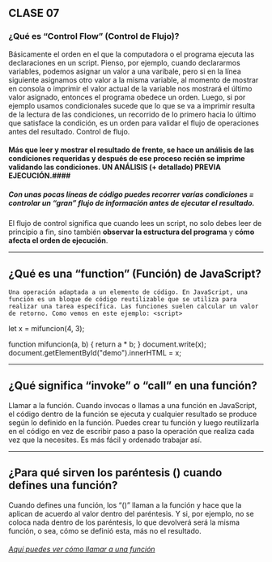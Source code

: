  ## CLASE 07
### ¿Qué es “Control Flow” (Control de Flujo)?

Básicamente el orden en el que la computadora o el programa ejecuta las declaraciones en un script. Pienso, por ejemplo, cuando declararmos variables, podemos asignar un valor a una varibale, pero si en la línea siguiente asignamos otro valor a la misma variable, al momento de mostrar en consola o imprimir el valor actual de la variable nos mostrará el último valor asignado, entonces el programa obedece un orden. Luego, si por ejemplo usamos condicionales sucede que lo que se va a imprimir resulta de la lectura de las condiciones, un recorrido de lo primero hacia lo último que satisface la condición, es un orden para validar el flujo de operaciones antes del resultado. Control de flujo. 
    
#### Más que leer y mostrar el resultado de frente, se hace un análisis de las condiciones requeridas y después de ese proceso recién se imprime validando las condiciones. UN ANÁLISIS (+ detallado) PREVIA EJECUCIÓN.#### 
    
##### Con unas pocas líneas de código puedes recorrer varías condiciones = controlar un “gran” flujo de información antes de ejecutar el resultado.
    
El flujo de control significa que cuando lees un script, no solo debes leer de principio a fin, sino también **observar la estructura del programa** y **cómo afecta el orden de ejecución**.


--------------

## ¿Qué es una “function” (Función) de JavaScript? 
    Una operación adaptada a un elemento de código. En JavaScript, una función es un bloque de código reutilizable que se utiliza para realizar una tarea específica. Las funciones suelen calcular un valor de retorno. Como vemos en este ejemplo: <script>
let x = mifuncion(4, 3);
 

function mifuncion(a, b) {
  return a * b;
}
document.write(x); 
document.getElementById("demo").innerHTML = x;
</script>

-----

## ¿Qué significa “invoke” o “call” en una función?
Llamar a la función. Cuando invocas o llamas a una función en JavaScript, el código dentro de la función se ejecuta y cualquier resultado se produce según lo definido en la función. Puedes crear tu función y luego reutilizarla en el código en vez de escribir paso a paso la operación que realiza cada vez que la necesites. Es más fácil y ordenado trabajar así.

-----

## ¿Para qué sirven los paréntesis () cuando defines una función?
Cuando defines una función, los “()” llaman a la función y hace que la aplican de acuerdo al valor dentro del paréntesis. Y si, por ejemplo, no se coloca nada dentro de los paréntesis, lo que devolverá será la misma función, o sea, cómo se definió esta, más no el resultado. 

###### [Aquí puedes ver cómo llamar a una función](https://scaler.com/topics/images/structure-of-a-javascript-function.webp)
